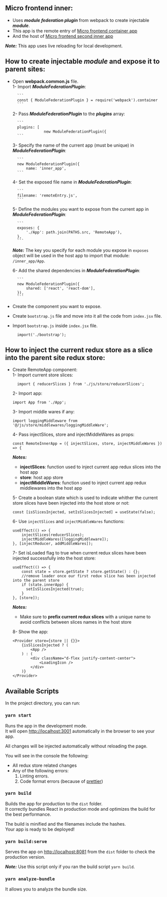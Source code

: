 ## Micro frontend inner:

- Uses ***module federation plugin*** from webpack to create injectable ***module***.
- This app is the remote entry of [Micro frontend container app](https://github.com/DonAdam2/micro-frontend-container-app)
- And the host of [Micro frontend second inner app](https://github.com/DonAdam2/micro-frontend-second-inner-app)

**_Note:_** This app uses live reloading for local development.

## How to create injectable ***module*** and expose it to parent sites:

- Open **webpack.common.js** file.<br>
    1- Import ***ModuleFederationPlugin***:
        
        ```
        const { ModuleFederationPlugin } = require('webpack').container
        ```
    
    2- Pass ***ModuleFederationPlugin*** to the ***plugins*** array:
        
        ```
        plugins: [
                    new ModuleFederationPlugin({
        ```
                
    3- Specify the name of the current app (must be unique) in ***ModuleFederationPlugin***:
        
        ```
        new ModuleFederationPlugin({
            name: 'inner_app',
        ```

    4- Set the exposed file name in ***ModuleFederationPlugin***:
        
        ```
        filename: 'remoteEntry.js',
        ```
    
    5- Define the modules you want to expose from the current app in ***ModuleFederationPlugin***:
    
        ```
        exposes: {
            './App': path.join(PATHS.src, 'RemoteApp'),
        },
        ```
    
    **_Note:_** The key you specify for each module you expose in `exposes` object
     will be used in the host app to import that module: `/inner_app/App`.

    6- Add the shared dependencies in ***ModuleFederationPlugin***:<br>
       
        ```
        new ModuleFederationPlugin({
            shared: ['react', 'react-dom'],
        }),
        ```
 	
- Create the component you want to expose.
- Create `bootstrap.js` file and move into it all the code from `index.jsx` file.
- Import `bootstrap.js` inside `index.jsx` file.<br>
    
  ```
    import('./bootstrap');
  ```


## How to inject the current redux store as a slice into the parent site redux store:
    
- Create RemoteApp component:<br>
    1- Import current store slices:
    
    ```
      import { reducerSlices } from './js/store/reducerSlices';
    ```
         
    2- Import app:
    
    ```
    import App from './App';
    ```
         
    3- Import middle wares if any:
 
    ```
    import loggingMiddleware from '@/js/store/middlewares/loggingMiddleWare';
    ```
    
    4- Pass injectSlices, store and injectMiddleWares as props:
        
    ```
    const RemoteInnerApp = ({ injectSlices, store, injectMiddleWares }) => {
    ```

  **_Notes:_** 
    - **injectSlices**: function used to inject current app redux slices into the host app
    - **store**: host app store
    - **injectMiddleWares**: function used to inject current app redux middlewares into the host app

    5- Create a boolean state which is used to indicate whither the current store slices have been injected into the host store or not:
        
    ```
    const [isSlicesInjected, setIsSlicesInjected] = useState(false);
    ```
        
    6- Use `injectSlices` and `injectMiddleWares` functions:
        
    ```
    useEffect(() => {
        injectSlices(reducerSlices);
        injectMiddleWares([loggingMiddleware]);
    }, [injectReducer, addMiddleWares]);
    ```
    
    7- Set isLoaded flag to true when current redux slices have been injected successfully into the host store:
        
    ```
    useEffect(() => {
        const state = store.getState ? store.getState() : {};
        //remove loader once our first redux slice has been injected into the parent store
        if (state.innerApp) {
          setIsSlicesInjected(true);
        }
    }, [store]);
    ```

    **_Notes:_**
    - Make sure to **prefix current redux slices** with a unique name to avoid conflicts between slices names in the host store
  
    8- Show the app:
        
    ```
    <Provider store={store || {}}>
        {isSlicesInjected ? (
            <App />
        ) : (
            <div className="d-flex justify-content-center">
                <LoadingIcon />
            </div>
        )}
    </Provider>
    ```
    

## Available Scripts

In the project directory, you can run:

### `yarn start`

Runs the app in the development mode.<br>
It will open [http://localhost:3001](http://localhost:3001) automatically in the browser to see your app.

All changes will be injected automatically without reloading the page.<br>

You will see in the console the following:

- All redux store related changes
- Any of the following errors:
  1. Linting errors.
  2. Code format errors (because of [prettier](https://prettier.io/))

### `yarn build`

Builds the app for production to the `dist` folder.<br>
It correctly bundles React in production mode and optimizes the build for the best performance.

The build is minified and the filenames include the hashes.<br>
Your app is ready to be deployed!

### `yarn build:serve`

Serves the app on [http://localhost:8081](http://localhost:8081) from the `dist` folder to check the production version.

**_Note:_** Use this script only if you ran the build script `yarn build`.

### `yarn analyze-bundle`

It allows you to analyze the bundle size.
